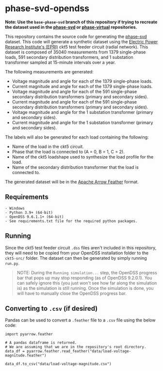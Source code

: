 # **phase-svd-opendss**

**Note: Use the `base-phase-svd` branch of this repository if trying to recreate the dataset used in the [phase-svd](https://github.com/msk-5s/phase-svd) or [phase-virtual](https://github.com/msk-5s/phase-virtual) repositories.**

This repository contains the source code for generating the [phase-svd](https://www.kaggle.com/datasets/msk5sdata/phase-svd) dataset. This code will generate a synthetic dataset using the [Electric Power Research Institute's (EPRI)](https://www.epri.com/) ckt5 test feeder circuit (radial network). This dataset is composed of 35040 measurements from 1379 single-phase loads, 591 secondary distribution transformers, and 1 substation transformer sampled at 15-minute intervals over a year.

The following measurements are generated:
- Voltage magnitude and angle for each of the 1379 single-phase loads.
- Current magnitude and angle for each of the 1379 single-phase loads.
- Voltage magnitude and angle for each of the 591 single-phase secondary distribution transformers (primary and secondary sides).
- Current magnitude and angle for each of the 591 single-phase secondary distribution transformers (primary and secondary sides).
- Voltage magnitude and angle for the 1 substation transformer (primary and secondary sides).
- Current magnitude and angle for the 1 substation transformer (primary and secondary sides).

The labels will also be generated for each load containing the following:
- Name of the load in the ckt5 circuit.
- Phase that the load is connected to (A = 0, B = 1, C = 2).
- Name of the ckt5 loadshape used to synthesize the load profile for the load.
- Name of the secondary distribution transformer that the load is connected to.

The generated dataset will be in the [Apache Arrow Feather](https://arrow.apache.org/docs/python/feather.html) format.

## Requirements
    - Windows
    - Python 3.9+ (64-bit)
    - OpenDSS 9.6.1.1+ (64-bit)
    - See requirements.txt file for the required python packages.
    
## Running
Since the ckt5 test feeder circuit `.dss` files aren't included in this repository, they will need to be copied from your OpenDSS installation folder to the `ckt5-src/` folder. The dataset can then be generated by simply running `run.py`.

> NOTE: During the `Running simulation...` step, the OpenDSS progress bar that pops up may stop responding (as of OpenDSS 9.2.0.1). You can safely ignore this (you just won't see how far along the simulation is) as the simulation is still running. Once the simulation is done, you will have to manually close the OpenDSS progress bar.

## Converting to `.csv` (if desired)
Pandas can be used to convert a `.feather` file to a `.csv` file using the below code:
```
import pyarrow.feather

# A pandas dataframe is returned.
# We are assuming that we are in the repository's root directory.
data_df = pyarrow.feather.read_feather("data/load-voltage-magnitude.feather")

data_df.to_csv("data/load-voltage-magnitude.csv")
```
